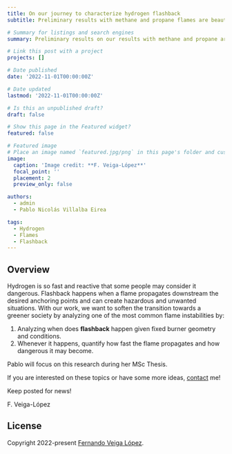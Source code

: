 ```yaml
---
title: On our journey to characterize hydrogen flashback
subtitle: Preliminary results with methane and propane flames are beautiful, moving towards hydrogen flames soon.

# Summary for listings and search engines
summary: Preliminary results on our results with methane and propane are beautiful, moving towards hydrogen soon.

# Link this post with a project
projects: []

# Date published
date: '2022-11-01T00:00:00Z'

# Date updated
lastmod: '2022-11-01T00:00:00Z'

# Is this an unpublished draft?
draft: false

# Show this page in the Featured widget?
featured: false

# Featured image
# Place an image named `featured.jpg/png` in this page's folder and customize its options here.
image:
  caption: 'Image credit: **F. Veiga-López**'
  focal_point: ''
  placement: 2
  preview_only: false

authors:
  - admin
  - Pablo Nicolás Villalba Eirea

tags:
  - Hydrogen
  - Flames
  - Flashback
---
```


## Overview

Hydrogen is so fast and reactive that some people may consider it dangerous. Flashback happens when a flame propagates downstream the desired anchoring points and can create hazardous and unwanted situations. With our work, we want to soften the transition towards a greener society by analyzing one of the most common flame instabilities by:

1. Analyzing when does **flashback** happen given fixed burner geometry and conditions. 
2. Whenever it happens, quantify how fast the flame propagates and how dangerous it may become.

Pablo will focus on this research during her MSc Thesis.

If you are interested on these topics or have some more ideas, [contact](#contact) me!

Keep posted for news!

F. Veiga-López

## License

Copyright 2022-present [Fernando Veiga López](https://www.fveigalopez.com).

